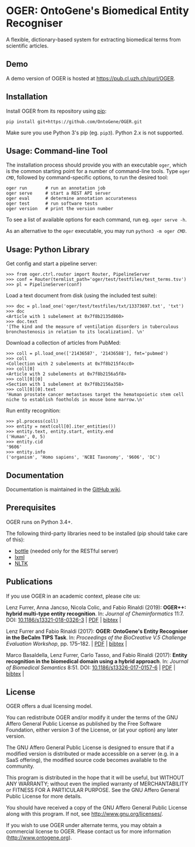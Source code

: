 # OGER: OntoGene's Biomedical Entity Recogniser

A flexible, dictionary-based system for extracting biomedical terms from scientific articles.


## Demo

A demo version of OGER is hosted at <https://pub.cl.uzh.ch/purl/OGER>.


## Installation

Install OGER from its repository using [pip](https://pip.pypa.io/):

    pip install git+https://github.com/OntoGene/OGER.git

Make sure you use Python 3's pip (eg. `pip3`).
Python 2.x is not supported.


## Usage: Command-line Tool

The installation process should provide you with an executable `oger`, which is the common starting point for a number of command-line tools.
Type `oger `_`CMD`_, followed by command-specific options, to run the desired tool:

```
oger run       # run an annotation job
oger serve     # start a REST API server
oger eval      # determine annotation accurateness
oger test      # run software tests
oger version   # print the version number
```

To see a list of available options for each command, run eg. `oger serve -h`.

As an alternative to the `oger` executable, you may run `python3 -m oger `_`CMD`_.


## Usage: Python Library

Get config and start a pipeline server:
```pycon
>>> from oger.ctrl.router import Router, PipelineServer
>>> conf = Router(termlist_path='oger/test/testfiles/test_terms.tsv')
>>> pl = PipelineServer(conf)
```

Load a text document from disk (using the included test suite):
```pycon
>>> doc = pl.load_one('oger/test/testfiles/txt/13373697.txt', 'txt')
>>> doc
<Article with 1 subelement at 0x7f8b2135d860>
>>> doc.text
'[The kind and the measure of ventilation disorders in tuberculous bronchostenosis in relation to its localization]. \n'
```

Download a collection of articles from PubMed:
```pycon
>>> coll = pl.load_one(['21436587', '21436588'], fmt='pubmed')
>>> coll
<Collection with 2 subelements at 0x7f8b215f4cc0>
>>> coll[0]
<Article with 2 subelements at 0x7f8b2156a5f8>
>>> coll[0][0]
<Section with 1 subelement at 0x7f8b2156a358>
>>> coll[0][0].text
'Human prostate cancer metastases target the hematopoietic stem cell niche to establish footholds in mouse bone marrow.\n'
```

Run entity recognition:
```pycon
>>> pl.process(coll)
>>> entity = next(coll[0].iter_entities())
>>> entity.text, entity.start, entity.end
('Human', 0, 5)
>>> entity.cid
'9606'
>>> entity.info
('organism', 'Homo sapiens', 'NCBI Taxonomy', '9606', 'DC')
```


## Documentation

Documentation is maintained in the [GitHub wiki](https://github.com/OntoGene/OGER/wiki).


## Prerequisites

OGER runs on Python 3.4+.

The following third-party libraries need to be installed (pip should take care of this):

* [bottle](http://bottlepy.org) (needed only for the RESTful server)
* [lxml](http://lxml.de)
* [NLTK](http://www.nltk.org)


## Publications

If you use OGER in an academic context, please cite us:

Lenz Furrer, Anna Jancso, Nicola Colic, and Fabio Rinaldi (2019):
**OGER++: hybrid multi-type entity recognition**.
In: *Journal of Cheminformatics* 11:7.
DOI: [10.1186/s13321-018-0326-3](https://doi.org/10.1186/s13321-018-0326-3)
| [PDF](https://jcheminf.biomedcentral.com/track/pdf/10.1186/s13321-018-0326-3)
| [bibtex](https://github.com/OntoGene/OGER/wiki/attachments/furrer-et-al-2019.bib) |

Lenz Furrer and Fabio Rinaldi (2017):
**OGER: OntoGene's Entity Recogniser in the BeCalm TIPS Task**.
In: *Proceedings of the BioCreative V.5 Challenge Evaluation Workshop*, pp. 175–182.
| [PDF](https://github.com/OntoGene/OGER/wiki/attachments/furrer-rinaldi-2017.pdf)
| [bibtex](https://github.com/OntoGene/OGER/wiki/attachments/furrer-rinaldi-2017.bib) |

Marco Basaldella, Lenz Furrer, Carlo Tasso, and Fabio Rinaldi (2017):
**Entity recognition in the biomedical domain using a hybrid approach**.
In: *Journal of Biomedical Semantics* 8:51.
DOI: [10.1186/s13326-017-0157-6](https://doi.org/10.1186/s13326-017-0157-6)
| [PDF](https://jbiomedsem.biomedcentral.com/track/pdf/10.1186/s13326-017-0157-6)
| [bibtex](https://github.com/OntoGene/OGER/wiki/attachments/basaldella-et-al-2017.bib) |


## License

OGER offers a dual licensing model.

You can redistribute OGER and/or modify it under the terms
of the GNU Affero General Public License as published by the
Free Software Foundation, either version 3 of the License,
or (at your option) any later version.

The GNU Affero General Public License is designed to ensure
that if a modified version is distributed or made accessible
on a server (e.g. in a SaaS offering), the modified source
code becomes available to the community.

This program is distributed in the hope that it will be useful,
but WITHOUT ANY WARRANTY; without even the implied warranty of
MERCHANTABILITY or FITNESS FOR A PARTICULAR PURPOSE.  See the
GNU Affero General Public License for more details.

You should have received a copy of the GNU Affero General Public License
along with this program.  If not, see <http://www.gnu.org/licenses/>.

If you wish to use OGER under alternate terms, you may obtain
a commercial license to OGER.  Please contact us for more
information (<http://www.ontogene.org>).
